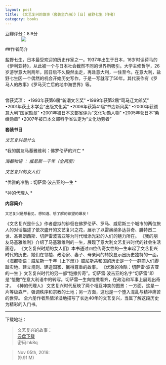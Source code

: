 ```yaml
---
layout: post
title: 《文艺复兴的故事（套装全六册）》[日] 盐野七生（作者）
category: books
---
```

<div class="meseage">
豆瓣评分：8.9分

<div style="position: relative; max-width: 400px; 
    margin: 0 auto;">
<img src="https://img3.doubanio.com/lpic/s29349325.jpg" />
</div>

<!-- more -->

##作者简介

<p>盐野七生，日本最受欢迎的历史作家之一。1937年出生于日本，16岁时读荷马的《伊利亚特》，从此被一个与日本社会截然不同的世界所吸引。大学主修哲学，26岁游学意大利两年，回日后不久毅然出走，再赴意大利，一住至今。在意大利，盐野七生因一个偶然的机会开始历史写作，于是一写就写了50年。其代表作有《罗马人的故事》《罗马灭亡后的地中海世界》等。</p>
<br>
曾获奖项：
•1993年获第6届“新潮文艺奖”
•1999年获第2届“司马辽太郎奖”
•2001年获土木学会“出版文化奖”
•2006年获第41届“书店新风奖”
•2000年获颁意大利“国家勋章”
•2001年被日本文部省评为“文化功勋人物”
•2005年获日本“紫绶勋章”
•2007年被日本文部科学省认定为“文化功劳者”

**套装书目**

*文艺复兴是什么*

*我的朋友马基雅维利：佛罗伦萨的兴亡 *

*海都物语 ： 威尼斯一千年（全两册）*

*文艺复兴的女人们* 

*优雅的冷酷：切萨雷·波吉亚的一生 *

*神的代理人 *

**内容简介**

	文艺复兴是想看见、想知道、想了解的欲望的爆发！
  
《文艺复兴是什么》作者虚拟的徘徊在佛罗伦萨、罗马、威尼斯三个城市的两位旅人的对话描述了依次盛开的文艺复兴之花，展示了以雷奥纳多达芬奇、腓特烈二世、圣弗朗西斯、切萨雷波吉亚等为时代增添光彩的人们的魅力所在。 《我的朋友马基雅维利》介绍了马基雅维利的一生，展现了意大利文艺复兴时代的社会生活画卷。 《文艺复兴时期的女人们》本书通过四位传奇女性的一生串起了文艺复兴时代的历史，她们在领袖、政治家、妻子、母亲间的转换显示出历史独特的一面。 《海都物语：威尼斯一千年（上下册）》威尼斯共和国的历史是一个一群商人们脚踏实地、建立规则、建造国家、赢得尊重的故事。 《优雅的冷酷：切萨雷·波吉亚的一生 》文艺复兴时代的另一部“恺撒传奇”。切萨雷·波吉亚的名字“切萨雷”即是“恺撒”在意大利语中的转写。切萨雷一生向恺撒看齐，在政治和军事上展现出奇才。 《神的代理人》 文艺复兴时代反映了两个相互冲突的图景：一方面，这是一片等级森严，强调秩序和宗教的土地；另一方面，这也是一个堕入混乱与精神痛苦的世界。 全六册作者热情洋溢地描写了长达40年的文艺复兴，当属了解这段历史为精彩的入门书。


-----

下载地址：

>文艺复兴的故事：<br>
[<i class="fa fa-cloud-download" aria-hidden="true"></i>云盘下载](http://pan.baidu.com/s/1dEBKY0h)<br> 密码:hk8q

> Nov 05th, 2016:<br/>
[<i class="fa fa-file-pdf-o font_red fa-3x" aria-hidden="true"></i>](https://guanghou-my.sharepoint.com/personal/kentwang_edu_get365_pw/_layouts/15/guestaccess.aspx?docid=034651e95c0f84f9ea6a9f1bf8ae8fd29&authkey=AcLnltXbGN--2A_9mmmIsu8) (9.91 M)

